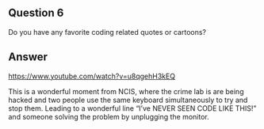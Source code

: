 ## Question 6
Do you have any favorite coding related quotes or cartoons?

## Answer 

https://www.youtube.com/watch?v=u8qgehH3kEQ

This is a wonderful moment from NCIS, where the crime lab is are being hacked and two people use the same keyboard simultaneously to try and stop them. Leading to a wonderful line “I’ve NEVER SEEN CODE LIKE THIS!” and someone solving the problem by unplugging the monitor.
